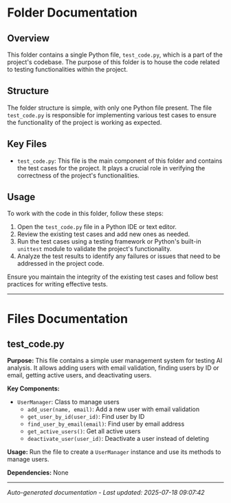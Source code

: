 # Folder Documentation

## Overview
This folder contains a single Python file, `test_code.py`, which is a part of the project's codebase. The purpose of this folder is to house the code related to testing functionalities within the project.

## Structure
The folder structure is simple, with only one Python file present. The file `test_code.py` is responsible for implementing various test cases to ensure the functionality of the project is working as expected.

## Key Files
- `test_code.py`: This file is the main component of this folder and contains the test cases for the project. It plays a crucial role in verifying the correctness of the project's functionalities.

## Usage
To work with the code in this folder, follow these steps:
1. Open the `test_code.py` file in a Python IDE or text editor.
2. Review the existing test cases and add new ones as needed.
3. Run the test cases using a testing framework or Python's built-in `unittest` module to validate the project's functionality.
4. Analyze the test results to identify any failures or issues that need to be addressed in the project code.

Ensure you maintain the integrity of the existing test cases and follow best practices for writing effective tests.

---

# Files Documentation

## test_code.py

**Purpose:** This file contains a simple user management system for testing AI analysis. It allows adding users with email validation, finding users by ID or email, getting active users, and deactivating users.

**Key Components:**
- `UserManager`: Class to manage users
  - `add_user(name, email)`: Add a new user with email validation
  - `get_user_by_id(user_id)`: Find user by ID
  - `find_user_by_email(email)`: Find user by email address
  - `get_active_users()`: Get all active users
  - `deactivate_user(user_id)`: Deactivate a user instead of deleting

**Usage:** Run the file to create a `UserManager` instance and use its methods to manage users.

**Dependencies:** None

---
*Auto-generated documentation - Last updated: 2025-07-18 09:07:42*
